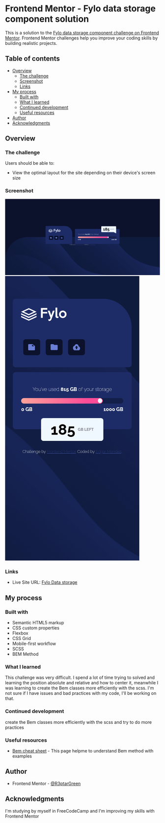 # Frontend Mentor - Fylo data storage component solution

This is a solution to the [Fylo data storage component challenge on Frontend Mentor](https://www.frontendmentor.io/challenges/fylo-data-storage-component-1dZPRbV5n). Frontend Mentor challenges help you improve your coding skills by building realistic projects. 

## Table of contents

- [Overview](#overview)
  - [The challenge](#the-challenge)
  - [Screenshot](#screenshot)
  - [Links](#links)
- [My process](#my-process)
  - [Built with](#built-with)
  - [What I learned](#what-i-learned)
  - [Continued development](#continued-development)
  - [Useful resources](#useful-resources)
- [Author](#author)
- [Acknowledgments](#acknowledgments)

## Overview

### The challenge

Users should be able to:

- View the optimal layout for the site depending on their device's screen size

### Screenshot

![Desktop](/images/c1.png)
![Mobile](/images/c2.png)

### Links

- Live Site URL: [Fylo Data storage](https://stately-quokka-d6b815.netlify.app/)

## My process

### Built with

- Semantic HTML5 markup
- CSS custom properties
- Flexbox
- CSS Grid
- Mobile-first workflow
- SCSS
- BEM Method

### What I learned

This challenge was very difficult. I spend a lot of time trying to solved and learning the position absolute and relative and how to center it, meanwhile I was learning to create the Bem classes more efficiently with the scss. I'm not sure if  I have issues and bad practices with my code, I'll be working on that.


### Continued development

create the Bem classes more efficiently with the scss and try to do more practices

### Useful resources

- [Bem cheat sheet](https://9elements.com/bem-cheat-sheet/#imposter) - This page helpme to understand Bem method with examples

## Author

- Frontend Mentor - [@R3ptarGreen](https://www.frontendmentor.io/profile/yourusername)

## Acknowledgments

I'm studying by myself in FreeCodeCamp and I'm improving my skills with Frontend Mentor
